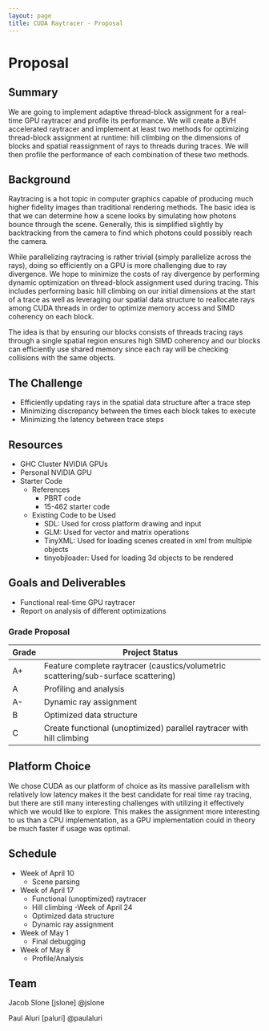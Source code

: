 ```yaml
---
layout: page
title: CUDA Raytracer - Proposal
---
```


# Proposal

## Summary
We are going to implement adaptive thread-block assignment for a real-time GPU raytracer and profile its performance. We will create a BVH accelerated raytracer and implement at least two methods for optimizing thread-block assignment at runtime: hill climbing on the dimensions of blocks and spatial reassignment of rays to threads during traces. We will then profile the performance of each combination of these two methods.

## Background
Raytracing is a hot topic in computer graphics capable of producing much higher fidelity images than traditional rendering methods. The basic idea is that we can determine how a scene looks by simulating how photons bounce through the scene. Generally, this is simplified slightly by backtracking from the camera to find which photons could possibly reach the camera.

While parallelizing raytracing is rather trivial (simply parallelize across the rays), doing so efficiently on a GPU is more challenging due to ray divergence. We hope to minimize the costs of ray divergence by performing dynamic optimization on thread-block assignment used during tracing. This includes performing basic hill climbing on our initial dimensions at the start of a trace as well as leveraging our spatial data structure to reallocate rays among CUDA threads in order to optimize memory access and SIMD coherency on each block.

The idea is that by ensuring our blocks consists of threads tracing rays through a single spatial region ensures high SIMD coherency and our blocks can efficiently use shared memory since each ray will be checking collisions with the same objects.

## The Challenge
- Efficiently updating rays in the spatial data structure after a trace step
- Minimizing discrepancy between the times each block takes to execute
- Minimizing the latency between trace steps

## Resources
- GHC Cluster NVIDIA GPUs
- Personal NVIDIA GPU
- Starter Code
    - References
        - PBRT code
        - 15-462 starter code
    - Existing Code to be Used
        - SDL: Used for cross platform drawing and input
        - GLM: Used for vector and matrix operations
        - TinyXML: Used for loading scenes created in xml from multiple objects
        - tinyobjloader: Used for loading 3d objects to be rendered

## Goals and Deliverables
- Functional real-time GPU raytracer
- Report on analysis of different optimizations

### Grade Proposal
Grade | Project Status
------|-----------------------------------------------------------------------------------
A+    | Feature complete raytracer (caustics/volumetric scattering/sub-surface scattering)
A     | Profiling and analysis
A-    | Dynamic ray assignment
B     | Optimized data structure
C     | Create functional (unoptimized) parallel raytracer with hill climbing

## Platform Choice
We chose CUDA as our platform of choice as its massive parallelism with relatively low latency makes
it the best candidate for real time ray tracing, but there are still many interesting challenges with
utilizing it effectively which we would like to explore. This makes the assignment more interesting
to us than a CPU implementation, as a GPU implementation could in theory be much faster if usage was
optimal.

## Schedule
- Week of April 10
    - Scene parsing
- Week of April 17
    - Functional (unoptimized) raytracer
    - Hill climbing
-Week of April 24
    - Optimized data structure
    - Dynamic ray assignment
- Week of May 1
    - Final debugging
- Week of May 8
    - Profile/Analysis 

## Team
Jacob Slone [jslone] @jslone

Paul Aluri [paluri] @paulaluri